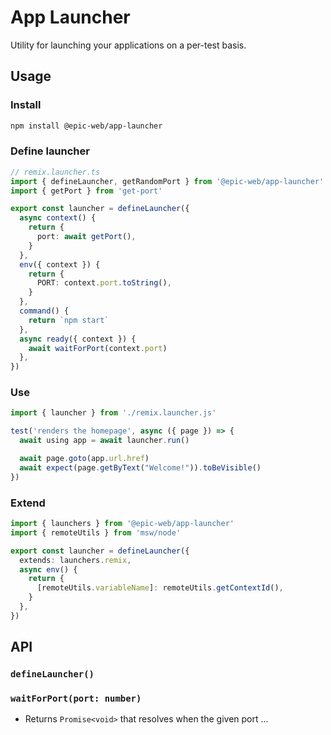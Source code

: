 # App Launcher

Utility for launching your applications on a per-test basis.

## Usage

### Install

```sh
npm install @epic-web/app-launcher
```

### Define launcher

```ts
// remix.launcher.ts
import { defineLauncher, getRandomPort } from '@epic-web/app-launcher'
import { getPort } from 'get-port'

export const launcher = defineLauncher({
  async context() {
    return {
      port: await getPort(),
    }
  },
  env({ context }) {
    return {
      PORT: context.port.toString(),
    }
  },
  command() {
    return `npm start`
  },
  async ready({ context }) {
    await waitForPort(context.port)
  },
})
```

### Use

```ts
import { launcher } from './remix.launcher.js'

test('renders the homepage', async ({ page }) => {
  await using app = await launcher.run()

  await page.goto(app.url.href)
  await expect(page.getByText("Welcome!")).toBeVisible()
})
```

### Extend

```ts
import { launchers } from '@epic-web/app-launcher'
import { remoteUtils } from 'msw/node'

export const launcher = defineLauncher({
  extends: launchers.remix,
  async env() {
    return {
      [remoteUtils.variableName]: remoteUtils.getContextId(),
    }
  },
})
```

## API

### `defineLauncher()`

### `waitForPort(port: number)`

- Returns `Promise<void>` that resolves when the given port ...

